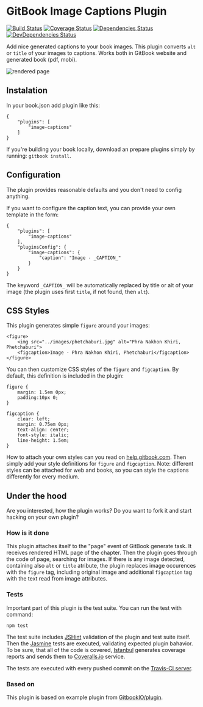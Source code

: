 # GitBook Image Captions Plugin

[![Build Status](https://travis-ci.org/todvora/gitbook-plugin-image-captions.svg?branch=master)](https://travis-ci.org/todvora/gitbook-plugin-image-captions)
[![Coverage Status](https://coveralls.io/repos/todvora/gitbook-plugin-image-captions/badge.svg)](https://coveralls.io/r/todvora/gitbook-plugin-image-captions)
[![Dependencies Status](https://david-dm.org/todvora/gitbook-plugin-image-captions/status.svg)](https://david-dm.org/todvora/gitbook-plugin-image-captions/)
[![DevDependencies Status](https://david-dm.org/todvora/gitbook-plugin-image-captions/dev-status.svg)](https://david-dm.org/todvora/gitbook-plugin-image-captions/#info=devDependencies)

Add nice generated captions to your book images. This plugin converts ```alt``` or ```title``` of your images to captions.
Works both in GitBook website and generated book (pdf, mobi).
 
![rendered page](https://raw.github.com/todvora/gitbook-plugin-image-captions/master/preview.jpg)

## Instalation
In your book.json add plugin like this:
```
{
    "plugins": [
        "image-captions"
    ]
}
```

If you're building your book locally, download an prepare plugins simply by running: ```gitbook install```. 

## Configuration
The plugin provides reasonable defaults and you don't need to config anything. 

If you want to configure the caption text, you can provide your own template in the form:
```
{
    "plugins": [
        "image-captions"
    ],
    "pluginsConfig": {
        "image-captions": {
            "caption": "Image - _CAPTION_"
        }
    }
}
```
The keyword ```_CAPTION_``` will be automatically replaced by title or alt of your image 
(the plugin uses first ```title```, if not found, then ```alt```). 

## CSS Styles
This plugin generates simple ```figure``` around your images:
```
<figure>
    <img src="../images/phetchaburi.jpg" alt="Phra Nakhon Khiri, Phetchaburi">
    <figcaption>Image - Phra Nakhon Khiri, Phetchaburi</figcaption>
</figure>
```

You can then customize CSS styles of the ```figure``` and ```figcaption```. By default, this definition is included in the plugin:

```
figure {
    margin: 1.5em 0px;
    padding:10px 0;
}

figcaption {
    clear: left;
    margin: 0.75em 0px;
    text-align: center;
    font-style: italic;
    line-height: 1.5em;
}
```
How to attach your own styles can you read on [help.gitbook.com](http://help.gitbook.com/format/configuration.html). 
Then simply add your style definitions for ```figure``` and ```figcaption```. Note: different styles can be attached for
web and books, so you can style the captions differently for every medium.

## Under the hood

Are you interested, how the plugin works? Do you want to fork it and start hacking on your own plugin?

### How is it done
This plugin attaches itself to the "page" event of GitBook generate task. It receives rendered HTML page of the chapter.
Then the plugin goes through the code of page, searching for images. If there is any image detected, containing also 
```alt``` or ```title``` atribute, the plugin replaces image occurences with the ```figure``` tag, including original 
image and additional ```figcaption``` tag with the text read from image attributes.

### Tests
Important part of this plugin is the test suite. You can run the test with command:
```
npm test
```

The test suite includes [JSHint](https://www.npmjs.com/package/jshint) validation of the plugin and test suite itself. Then the [Jasmine](https://www.npmjs.com/package/jasmine-node) tests are executed, 
validating expected plugin bahavior. To be sure, that all of the code is covered, [Istanbul](https://github.com/gotwarlost/istanbul) generates coverage reports
and sends them to [Coveralls.io](https://coveralls.io/r/todvora/gitbook-plugin-image-captions) service. 
 
The tests are executed with every pushed commit on the [Travis-CI server](https://travis-ci.org/todvora/gitbook-plugin-image-captions).

### Based on
This plugin is based on example plugin from [GitbookIO/plugin](https://github.com/GitbookIO/plugin). 